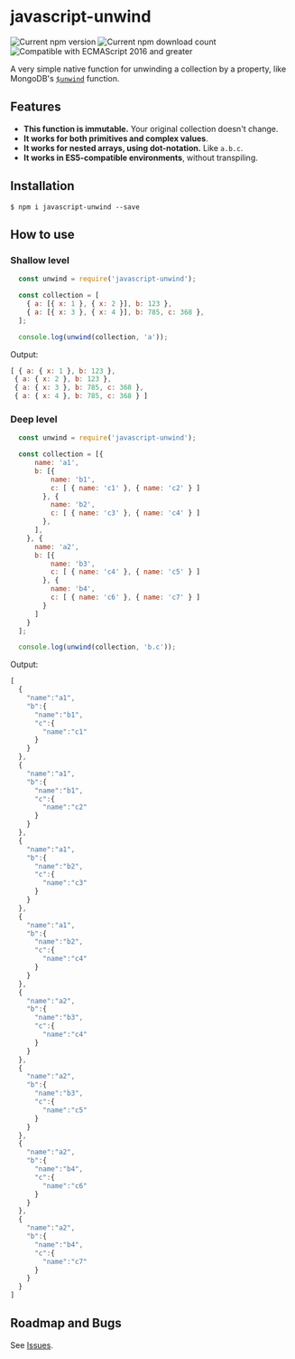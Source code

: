 # javascript-unwind

![Current npm version](https://img.shields.io/npm/v/javascript-unwind.svg) 
![Current npm download count](https://img.shields.io/npm/dt/javascript-unwind.svg)
![Compatible with ECMAScript 2016 and greater](https://img.shields.io/badge/ECMAScript-2016%2B-orange.svg)

A very simple native function for unwinding a collection by a property, like MongoDB's [`$unwind`](https://docs.mongodb.com/manual/reference/operator/aggregation/unwind/) function.

## Features
* **This function is immutable.** Your original collection doesn't change.
* **It works for both primitives and complex values**.
* **It works for nested arrays, using dot-notation.** Like `a.b.c`.
* **It works in ES5-compatible environments**, without transpiling.

## Installation

```
$ npm i javascript-unwind --save
```

## How to use

### Shallow level

```javascript
  const unwind = require('javascript-unwind');

  const collection = [
    { a: [{ x: 1 }, { x: 2 }], b: 123 },
    { a: [{ x: 3 }, { x: 4 }], b: 785, c: 368 },
  ];

  console.log(unwind(collection, 'a'));
```

Output:

```javascript
[ { a: { x: 1 }, b: 123 },
 { a: { x: 2 }, b: 123 },
 { a: { x: 3 }, b: 785, c: 368 },
 { a: { x: 4 }, b: 785, c: 368 } ]
```

### Deep level

```javascript
  const unwind = require('javascript-unwind');

  const collection = [{ 
      name: 'a1', 
      b: [{ 
          name: 'b1', 
          c: [ { name: 'c1' }, { name: 'c2' } ] 
        }, { 
          name: 'b2', 
          c: [ { name: 'c3' }, { name: 'c4' } ] 
        }, 
      ], 
    }, { 
      name: 'a2', 
      b: [{ 
          name: 'b3', 
          c: [ { name: 'c4' }, { name: 'c5' } ]
        }, { 
          name: 'b4',
          c: [ { name: 'c6' }, { name: 'c7' } ] 
        }
      ]
    }
  ];

  console.log(unwind(collection, 'b.c'));
```
Output:

```javascript
[
  {
    "name":"a1",
    "b":{
      "name":"b1",
      "c":{
        "name":"c1"
      }
    }
  },
  {
    "name":"a1",
    "b":{
      "name":"b1",
      "c":{
        "name":"c2"
      }
    }
  },
  {
    "name":"a1",
    "b":{
      "name":"b2",
      "c":{
        "name":"c3"
      }
    }
  },
  {
    "name":"a1",
    "b":{
      "name":"b2",
      "c":{
        "name":"c4"
      }
    }
  },
  {
    "name":"a2",
    "b":{
      "name":"b3",
      "c":{
        "name":"c4"
      }
    }
  },
  {
    "name":"a2",
    "b":{
      "name":"b3",
      "c":{
        "name":"c5"
      }
    }
  },
  {
    "name":"a2",
    "b":{
      "name":"b4",
      "c":{
        "name":"c6"
      }
    }
  },
  {
    "name":"a2",
    "b":{
      "name":"b4",
      "c":{
        "name":"c7"
      }
    }
  }
]
```

## Roadmap and Bugs

See [Issues](https://github.com/NOALVO/javascript-unwind/issues).
